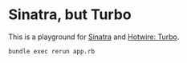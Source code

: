 # Sinatra, but Turbo

This is a playground for [Sinatra](https://sinatrarb.com/) and [Hotwire: Turbo](https://turbo.hotwired.dev).

```
bundle exec rerun app.rb
```

